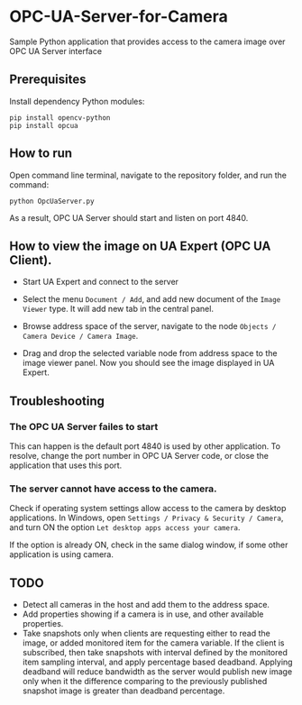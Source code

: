 # OPC-UA-Server-for-Camera
Sample Python application that provides access to the camera image over OPC UA Server interface

## Prerequisites

Install dependency Python modules:

```
pip install opencv-python
pip install opcua
```

## How to run

Open command line terminal, navigate to the repository folder, and run the command:

```
python OpcUaServer.py
```

As a result, OPC UA Server should start and listen on port 4840.

## How to view the image on UA Expert (OPC UA Client).


- Start UA Expert and connect to the server 

- Select the menu ``Document / Add``, and add new document of the ``Image Viewer`` type. It will add new tab in the central panel.

- Browse address space of the server, navigate to the node ``Objects / Camera Device / Camera Image``.

- Drag and drop the selected variable node from address space to the image viewer panel. Now you should see the image displayed in UA Expert.

## Troubleshooting

### The OPC UA Server failes to start

This can happen is the default port 4840 is used by other application. To resolve, change the port number in OPC UA Server code, or close the application that uses this port.

### The server cannot have access to the camera.

Check if operating system settings allow access to the camera by desktop applications. In Windows, open ``Settings / Privacy & Security / Camera``, and turn ON the option ``Let desktop apps access your camera``.

If the option is already ON, check in the same dialog window, if some other application is using camera.

## TODO

- Detect all cameras in the host and add them to the address space.
- Add properties showing if a camera is in use, and other available properties.
- Take snapshots only when clients are requesting either to read the image, or added monitored item for the camera variable. If the client is subscribed, then take snapshots with interval defined by the monitored item sampling interval, and apply percentage based deadband. Applying deadband will reduce bandwidth as the server would publish new image only when it the difference comparing to the previously published snapshot image is greater than deadband percentage.